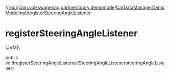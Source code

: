 //[root](../../../index.md)/[com.volkswagenag.partnerlibrary.demomode](../index.md)/[CarDataManagerDemoModeImpl](index.md)/[registerSteeringAngleListener](register-steering-angle-listener.md)

# registerSteeringAngleListener

[JVM]\

public void[registerSteeringAngleListener](register-steering-angle-listener.md)(SteeringAngleListenersteeringAngleListener)
